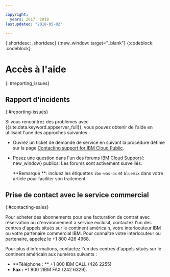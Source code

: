 ```yaml
---

copyright:
  years: 2017, 2018
lastupdated: "2018-05-02"

---
```


{:shortdesc: .shortdesc}
{:new_window: target="_blank"}
{:codeblock: .codeblock}

# Accès à l'aide
{: #reporting_issues}


## Rapport d'incidents
{:#reporting-issues}

Si vous rencontrez des problèmes avec {{site.data.keyword.appserver_full}}, vous pouvez obtenir de l'aide en utilisant l'une des approches suivantes :

* Ouvrez un ticket de demande de service en suivant la procédure définie sur la page [Contacting support for IBM Cloud Public](/docs/support/index.html#contacting-support).
* Posez une question dans l'un des forums [IBM Cloud Support](https://developer.ibm.com/bluemix/support/){: new_window} publics. Les forums sont activement surveillés.

  **Remarque **: incluez les étiquettes `ibm-was-oc` et `bluemix` dans votre article pour faciliter son traitement.

## Prise de contact avec le service commercial
{:#contacting-sales}

Pour acheter des abonnements pour une facturation de contrat avec réservation ou d'environnement à service exclusif, contactez l'un des centres d'appels situés sur le continent américain, votre interlocuteur IBM ou votre partenaire commercial IBM. Pour connaître votre interlocuteur ou partenaire, appelez le +1 800 426 4968.

Pour plus d'informations, contactez l'un des centres d'appels situés sur le continent américain aux numéros suivants :
* **Téléphone : ** +1 800 IBM CALL (426 2255)
* **Fax :** +1 800 2IBM FAX (242 6329).

